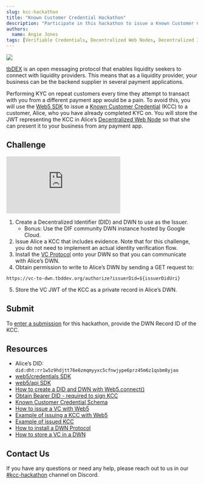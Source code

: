 ```yaml
---
slug: kcc-hackathon
title: "Known Customer Credential Hackathon"
description: "Participate in this hackathon to issue a Known Customer Credential and streamline KYC across payment apps."
authors:
  name: Angie Jones
tags: [Verifiable Credentials, Decentralized Web Nodes, Decentralized Identity, Web5, tbDEX, Hackathon]
---
```


<head>
  <meta property="og:title" content="Known Customer Credential Hackathon" />
  <meta property="og:type" content="website" />
  <meta property="og:url" content='https://developer.tbd.website/blog/kcc-hackathon' />
  <meta name="og:description" content="Participate in this hackathon to issue a Known Customer Credential and streamline KYC across payment apps." />
  <meta property="og:image" content="https://developer.tbd.website/assets/images/kcc-hackathon-0286b3344efdf434efe9d09a3c6bbf31.png" /> 

  <meta name="twitter:card" content="summary_large_image" />
  <meta property="twitter:domain" content="developer.tbd.website" />
  <meta name="twitter:site" content="@tbdevs" />
  <meta name="twitter:title" content="Known Customer Credential Hackathon" />
  <meta property="twitter:url" content='https://developer.tbd.website/blog/kcc-hackathon' /> 
  <meta name="twitter:description" content="Participate in this hackathon to issue a Known Customer Credential and streamline KYC across payment apps." />
  <meta name="twitter:image" content="https://developer.tbd.website/assets/images/kcc-hackathon-0286b3344efdf434efe9d09a3c6bbf31.png" />

  <link rel="apple-touch-icon" href="https://developer.tbd.website/img/tbd-fav-icon-main.png" />
</head>

<!-- img must be specified here to get the open graph URL -->
<div hidden>
![](/img/kcc-hackathon.png)
</div>

![](/img/kcc-hackathon.gif)

[tbDEX](/docs/tbdex/) is an open messaging protocol that enables liquidity seekers to connect with liquidity providers. This means that as a liquidity provider, your business can be the backend supplier in several payment applications.

Performing KYC on repeat customers every time they attempt to transact with you from a different payment app would be a pain. To avoid this, you will use the [Web5 SDK](/projects/web5) to issue a [Known Customer Credential](https://github.com/TBD54566975/known-customer-credential) (KCC) to a customer, Alice, who you have already completed KYC on. You will store the JWT representing the KCC in Alice’s [Decentralized Web Node](/docs/web5/decentralized-web-nodes/what-are-dwns) so that she can present it to your business from any payment app.

<!--truncate-->

## Challenge

<iframe class="aspect-video" src="https://www.youtube.com/embed/wl6mcuwJjhw?si=41z3hkCRonbDjXCm" title="YouTube video player" frameborder="0" allow="accelerometer; autoplay; clipboard-write; encrypted-media; gyroscope; picture-in-picture; web-share" referrerpolicy="strict-origin-when-cross-origin" allowfullscreen></iframe>

1. Create a Decentralized Identifier (DID) and DWN to use as the Issuer.
   * Bonus: Use the DIF community DWN instance hosted by Google Cloud.
2. Issue Alice a KCC that includes evidence. Note that for this challenge, you do not need to implement an actual identity verification flow.
3. Install the [VC Protocol](https://vc-to-dwn.tbddev.org/vc-protocol) onto your DWN so that you can communicate with Alice’s DWN.
4. Obtain permission to write to Alice’s DWN by sending a GET request to:
  ```
  https://vc-to-dwn.tbddev.org/authorize?issuerDid=${issuerDidUri}
  ```
5. Store the VC JWT of the KCC as a private record in Alice’s DWN.

## Submit

To [enter a submission](https://difhackathon2024.devpost.com/) for this hackathon, provide the DWN Record ID of the KCC.

## Resources
* Alice’s DID: `did:dht:rr1w5z9hdjtt76e6zmqmyyxc5cfnwjype6prz45m6z1qsbm8yjao`
* [web5/credentials SDK](https://www.npmjs.com/package/@web5/credentials)
* [web5/api SDK](https://www.npmjs.com/package/@web5/api)
* [How to create a DID and DWN with Web5.connect()](/docs/web5/decentralized-web-nodes/web5-connect)
* [Obtain Bearer DID - required to sign KCC](/docs/web5/quickstart#2-access-bearer-did)
* [Known Customer Credential Schema](https://vc.schemas.host/kcc.schema.json)
* [How to issue a VC with Web5](/docs/web5/verifiable-credentials/vc-issuance)
* [Example of issuing a KCC with Web5](https://github.com/TBD54566975/tbd-examples/tree/main/javascript/kcc-issuance-snippet#readme)
* [Example of issued KCC](https://github.com/TBD54566975/tbd-examples/tree/main/javascript/kcc-issuance-snippet#output-vc-json)
* [How to install a DWN Protocol](/docs/web5/decentralized-web-nodes/what-are-protocols#installing-a-protocol)
* [How to store a VC in a DWN](/docs/web5/verifiable-credentials/vcs-in-dwn)

## Contact Us

If you have any questions or need any help, please reach out to us in our [#kcc-hackathon](https://discord.com/channels/937858703112155166/1272378659730100245) channel on Discord.